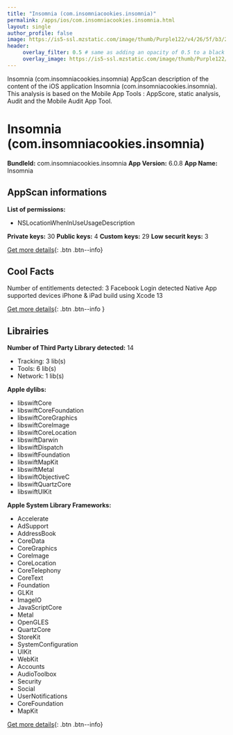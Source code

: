 ```yaml
---
title: "Insomnia (com.insomniacookies.insomnia)"
permalink: /apps/ios/com.insomniacookies.insomnia.html
layout: single
author_profile: false
image: https://is5-ssl.mzstatic.com/image/thumb/Purple122/v4/26/5f/b3/265fb3da-fd34-9f15-dfb9-3e5e4d2cdbf7/AppIcon-0-0-1x_U007emarketing-0-0-0-10-0-0-sRGB-0-0-0-GLES2_U002c0-512MB-85-220-0-0.png/512x512bb.jpg
header: 
     overlay_filter: 0.5 # same as adding an opacity of 0.5 to a black background
     overlay_image: https://is5-ssl.mzstatic.com/image/thumb/Purple122/v4/26/5f/b3/265fb3da-fd34-9f15-dfb9-3e5e4d2cdbf7/AppIcon-0-0-1x_U007emarketing-0-0-0-10-0-0-sRGB-0-0-0-GLES2_U002c0-512MB-85-220-0-0.png/512x512bb.jpg
---
```

Insomnia (com.insomniacookies.insomnia) AppScan description of the content of the iOS application Insomnia (com.insomniacookies.insomnia). This analysis is based on the Mobile App Tools : AppScore, static analysis, Audit and the Mobile Audit App Tool.

# Insomnia (com.insomniacookies.insomnia)

**BundleId:** com.insomniacookies.insomnia
**App Version:** 6.0.8
**App Name:** Insomnia


## AppScan informations 

**List of permissions:** 
- NSLocationWhenInUseUsageDescription
  
  
**Private keys:** 30
**Public keys:** 4
**Custom keys:** 29
**Low securit keys:** 3
  
[Get more details](/pricing.html){: .btn .btn--info}

## Cool Facts

Number of entitlements detected: 3
Facebook Login detected
Native App
supported devices iPhone & iPad
build using Xcode 13
  
[Get more details](/pricing.html){: .btn .btn--info }

## Librairies 
**Number of Third Party Library detected:** 14
- Tracking: 3 lib(s)
- Tools: 6 lib(s)
- Network: 1 lib(s)


**Apple dylibs:**
- libswiftCore
- libswiftCoreFoundation
- libswiftCoreGraphics
- libswiftCoreImage
- libswiftCoreLocation
- libswiftDarwin
- libswiftDispatch
- libswiftFoundation
- libswiftMapKit
- libswiftMetal
- libswiftObjectiveC
- libswiftQuartzCore
- libswiftUIKit


**Apple System Library Frameworks:**
- Accelerate
- AdSupport
- AddressBook
- CoreData
- CoreGraphics
- CoreImage
- CoreLocation
- CoreTelephony
- CoreText
- Foundation
- GLKit
- ImageIO
- JavaScriptCore
- Metal
- OpenGLES
- QuartzCore
- StoreKit
- SystemConfiguration
- UIKit
- WebKit
- Accounts
- AudioToolbox
- Security
- Social
- UserNotifications
- CoreFoundation
- MapKit


  
[Get more details](/pricing.html){: .btn .btn--info}

